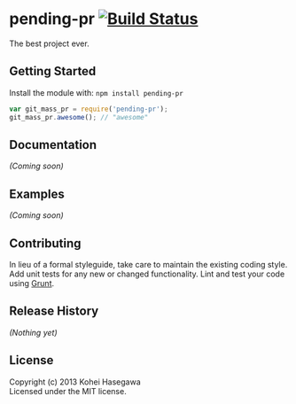 # pending-pr [![Build Status](https://secure.travis-ci.org/banyan/pending-pr.png?branch=master)](http://travis-ci.org/banyan/pending-pr)

The best project ever.

## Getting Started
Install the module with: `npm install pending-pr`

```javascript
var git_mass_pr = require('pending-pr');
git_mass_pr.awesome(); // "awesome"
```

## Documentation
_(Coming soon)_

## Examples
_(Coming soon)_

## Contributing
In lieu of a formal styleguide, take care to maintain the existing coding style. Add unit tests for any new or changed functionality. Lint and test your code using [Grunt](http://gruntjs.com/).

## Release History
_(Nothing yet)_

## License
Copyright (c) 2013 Kohei Hasegawa  
Licensed under the MIT license.

